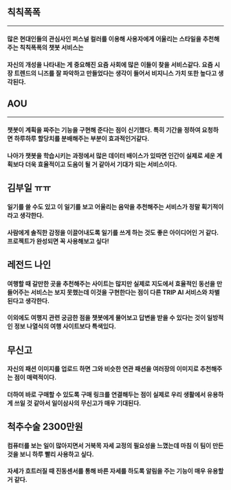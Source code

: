 ## 칙칙폭폭
---------------------------------
#### 많은 현대인들의 관심사인 퍼스널 컬러를 이용해 사용자에게 어울리는 스타일을 추천해주는 칙칙폭폭의 챗봇 서비스는 
#### 자신의 개성을 나타내는 게 중요해진 요즘 사회에 많은 이들이 찾을 서비스같다. 요즘 시장 트렌드의 니즈를 잘 파악하고 만들었다는 생각이 들어서 비지니스 가치 또한 높다고 생각된다. 

## AOU
----------------------------------
#### 챗봇이 계획을 짜주는 기능을 구현해 준다는 점이 신기했다. 특히 기간을 정하여 요청하면 하루하루 할당치를 분배해주는 부분이 효과적인거같다. 
#### 나아가 챗봇을 학습시키는 과정에서 많은 데이터 배이스가 있따면 인간이 실제로 세운 계획보다 더욱 효율적이고 도움이 될 거 같아서 기대가 되는 서비스이다.

## 김부일 ㅠㅠ 
#### 일기를 쓸 수도 있고 이 일기를 보고 어울리는 음악을 추천해주는 서비스가 정말 획기적이라고 생각한다. 
#### 사람에게 솔직한 감정을 이끌어내도록 일기를 쓰게 하는 것도 좋은 아이디어인 거 같다. 프로젝트가 완성되면 꼭 사용해보고 싶다! 

## 레전드 나인 
#### 여행할 때 갈만한 곳을 추천해주는 사이트는 많지만 실제로 지도에서 효율적인 동선을 만들어주는 서비스는 보지 못했는데 이것을 구현한다는 점이 다른 TRIP AI 서비스와 차별된다고 생각한다. 
#### 이외에도 여행지 관련 궁금한 점을 챗봇에게 물어보고 답변을 받을 수 있다는 것이 일방적인 정보 나열식의 여행 사이트보다 특색있다.

## 무신고
#### 자신의 패션 이미지를 업로드 하면 그와 비슷한 연관 패션을 여러장의 이미지로 추천해주는 점이 매력적이다. 
#### 더하여 바로 구매할 수 있도록 구매 링크를 연결해두는 점이 실제로 우리 생활에서 유용하게 쓰일 것 같아서 일이삼사의 무신고가 매우 기대된다.

## 척추수술 2300만원
#### 컴퓨터를 보는 일이 많아지면서 거북목 자세 교정의 필요성을 느꼈는데 마침 이 팀이 만든 것을 보니 하루 빨리 사용하고 싶다. 
#### 자세가 흐트러질 때 진동센서를 통해 바른 자세를 하도록 알림을 주는 기능이 매우 유용할 거 같다.
